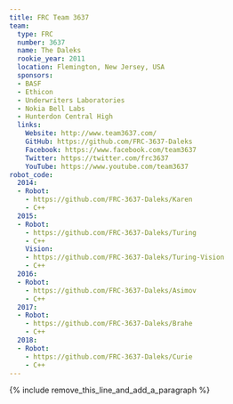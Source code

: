 ```yaml
---
title: FRC Team 3637
team:
  type: FRC
  number: 3637
  name: The Daleks
  rookie_year: 2011
  location: Flemington, New Jersey, USA
  sponsors:
  - BASF
  - Ethicon
  - Underwriters Laboratories
  - Nokia Bell Labs
  - Hunterdon Central High
  links:
    Website: http://www.team3637.com/
    GitHub: https://github.com/FRC-3637-Daleks
    Facebook: https://www.facebook.com/team3637
    Twitter: https://twitter.com/frc3637
    YouTube: https://www.youtube.com/team3637
robot_code:
  2014:
  - Robot:
    - https://github.com/FRC-3637-Daleks/Karen
    - C++
  2015:
  - Robot:
    - https://github.com/FRC-3637-Daleks/Turing
    - C++
    Vision:
    - https://github.com/FRC-3637-Daleks/Turing-Vision
    - C++
  2016:
  - Robot:
    - https://github.com/FRC-3637-Daleks/Asimov
    - C++
  2017:
  - Robot:
    - https://github.com/FRC-3637-Daleks/Brahe
    - C++
  2018:
  - Robot:
    - https://github.com/FRC-3637-Daleks/Curie
    - C++
---
```


{% include remove_this_line_and_add_a_paragraph %}